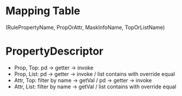 # Mapping Table

(RulePropertyName, PropOrAttr, MaskInfoName, TopOrListName)

# PropertyDescriptor

- Prop, Top: pd -> getter -> invoke
- Prop, List: pd -> getter -> invoke / list contains with override equal
- Attr, Top:  filter by name -> getVal / pd -> getter -> invoke
- Attr, List: filter by name -> getVal / list contains with override equal